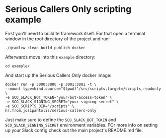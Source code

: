 # Serious Callers Only scripting example

First you'll need to build te framework itself. For that open a terminal window in the root directory of the project and run:
 ```shell script
./gradlew clean build publish docker
```

Afterwards move into this `example` directory:

```shell script
cd example/
```

And start up the Serious Callers Only docker image:

```shell script
docker run -p 3000:3000 -p 3001:3001 -t \
--mount type=bind,source="$(pwd)"/src/scripts,target=/scripts,readonly \
-e SCO_SLACK_BOT_TOKEN="your-bot-access-token" \
-e SCO_SLACK_SIGNING_SECRET="your-signing-secret" \
-e SCO_SCRIPTS_DIR="/scripts" \
hr.from.josipantolis/serious-callers-only
```
Just make sure to define the `SCO_SLACK_BOT_TOKEN` and `SCO_SLACK_SIGNING_SECRET` environment variables. FOr more info on setting up your Slack config check out the main project's README.md file.
